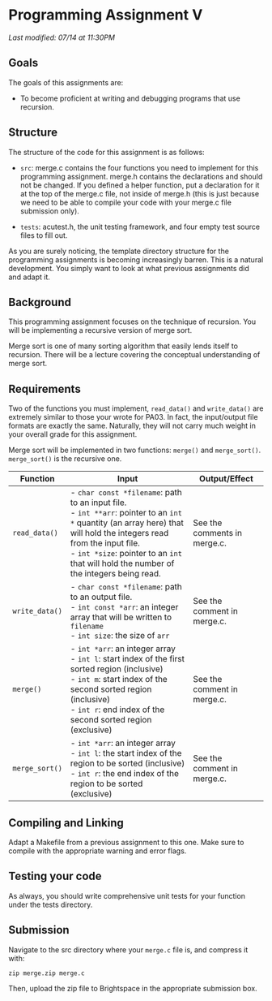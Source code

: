 # Programming Assignment V

*Last modified: 07/14 at 11:30PM*

## Goals

The goals of this assignments are:

* To become proficient at writing and debugging programs that use recursion.

## Structure

The structure of the code for this assignment is as follows:

* `src`: merge.c contains the four functions you need to implement for this programming assignment. merge.h contains the declarations and should not be changed. If you defined a helper function, put a declaration for it at the top of the merge.c file, not inside of merge.h (this is just because we need to be able to compile your code with your merge.c file submission only).

* `tests`: acutest.h, the unit testing framework, and four empty test source files to fill out.

As you are surely noticing, the template directory structure for the programming assignments is becoming increasingly barren. This is a natural development. You simply want to look at what previous assignments did and adapt it.

## Background

This programming assignment focuses on the technique of recursion. You will be implementing a recursive version of merge sort.

Merge sort is one of many sorting algorithm that easily lends itself to recursion. There will be a lecture covering the conceptual understanding of merge sort.

## Requirements

Two of the functions you must implement, `read_data()` and `write_data()` are extremely similar to those your wrote for PA03. In fact, the input/output file formats are exactly the same. Naturally, they will not carry much weight in your overall grade for this assignment.

Merge sort will be implemented in two functions: `merge()` and `merge_sort()`. `merge_sort()` is the recursive one.

| Function      | Input                                                        | Output/Effect                                                |
| ------------- | ------------------------------------------------------------ | ------------------------------------------------------------ |
| `read_data()`  | - `char const *filename`: path to an input file. <br>- `int **arr`: pointer to an `int *` quantity (an array here) that will hold the integers read from the input file. <br>- `int *size`: pointer to an `int` that will hold the number of the integers being read. | See the comments in merge.c. |
| `write_data()` | - `char const *filename`: path to an output file. <br />- `int const *arr`: an integer array that will be written to `filename`<br />- `int size`: the size of `arr` | See the comment in merge.c. |
| `merge()`     | - `int *arr`: an integer array<br />- `int l`: start index of the first sorted region (inclusive) <br />- `int m`: start index of the second sorted region (inclusive) <br />- `int r`: end index of the second sorted region (exclusive) | See the comment in merge.c. |
| `merge_sort()` | - `int *arr`: an integer array<br />- `int l`: the start index of the region to be sorted (inclusive)<br />- `int r`: the end index of the region to be sorted (exclusive) | See the comment in merge.c.        |


## Compiling and Linking

Adapt a Makefile from a previous assignment to this one. Make sure to compile with the appropriate warning and error flags.

## Testing your code

As always, you should write comprehensive unit tests for your function under the tests directory.

## Submission

Navigate to the src directory where your `merge.c` file is, and compress it with:

```
zip merge.zip merge.c
```

Then, upload the zip file to Brightspace in the appropriate submission box.
